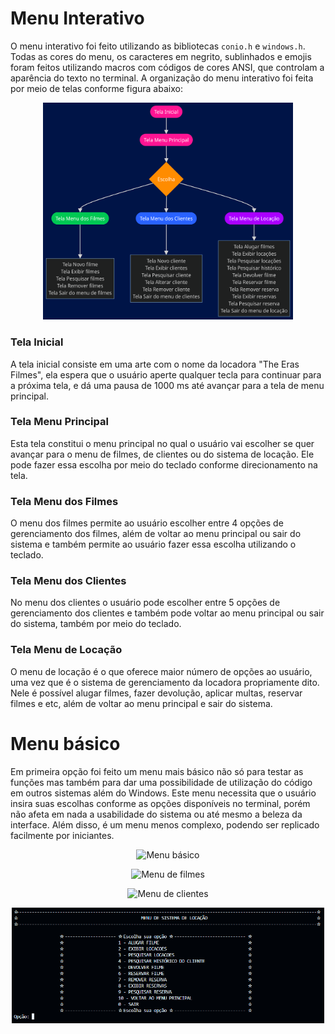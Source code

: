 # Menu Interativo

O menu interativo foi feito utilizando as bibliotecas ```conio.h``` e ```windows.h```. Todas as cores do menu, os caracteres em negrito, sublinhados e emojis foram feitos utilizando macros com códigos de cores ANSI, que controlam a aparência do texto no terminal. A organização do menu interativo foi feita por meio de telas conforme figura abaixo: 

<p align="center">
<img src="https://github.com/vicfior/Locadora-PI/blob/d676b05bf2acdb8c8bce1393dcc4724feb24e123/imagens/Diagrama%20das%20telas.png" alt="Diagrama das telas" width="400">
</p>

### Tela Inicial
A tela inicial consiste em uma arte com o nome da locadora "The Eras Filmes", ela espera que o usuário aperte qualquer tecla para continuar para a próxima tela, e dá uma pausa de 1000 ms até avançar para a tela de menu principal. 

### Tela Menu Principal
Esta tela constitui o menu principal no qual o usuário vai escolher se quer avançar para o menu de filmes, de clientes ou do sistema de locação. Ele pode fazer essa escolha por meio do teclado conforme direcionamento na tela. 
### Tela Menu dos Filmes
O menu dos filmes permite ao usuário escolher entre 4 opções de gerenciamento dos filmes, além de voltar ao menu principal ou sair do sistema e também permite ao usuário fazer essa escolha utilizando o teclado. 
### Tela Menu dos Clientes
No menu dos clientes o usuário pode escolher entre 5 opções de gerenciamento dos clientes e também pode voltar ao menu principal ou sair do sistema, também por meio do teclado.
### Tela Menu de Locação
O menu de locação é o que oferece maior número de opções ao usuário, uma vez que é o sistema de gerenciamento da locadora propriamente dito. Nele é possível alugar filmes, fazer devolução, aplicar multas, reservar filmes e etc, além de voltar ao menu principal e sair do sistema. 

# Menu básico

Em primeira opção foi feito um menu mais básico não só para testar as funções mas também para dar uma possibilidade de utilização do código em outros sistemas além do Windows. Este menu necessita que o usuário insira suas escolhas conforme as opções disponíveis no terminal, porém não afeta em nada a usabilidade do sistema ou até mesmo a beleza da interface. Além disso, é um menu menos complexo, podendo ser replicado facilmente por iniciantes. 

<p align="center">
<img src="https://github.com/vicfior/Locadora-PI/blob/72876371ddaba4a0e7fc7bb124af89c6adb97902/imagens/menu%20inicial%20b%C3%A1sico.png" alt="Menu básico" width="500">
</p>
<p align="center">
<img src="https://github.com/vicfior/Locadora-PI/blob/72876371ddaba4a0e7fc7bb124af89c6adb97902/imagens/Menu%20filmes%20b%C3%A1sico.png" alt="Menu de filmes" width="500">
</p>
<p align="center">
<img src="https://github.com/vicfior/Locadora-PI/blob/72876371ddaba4a0e7fc7bb124af89c6adb97902/imagens/Menu%20clientes%20b%C3%A1sico.png" alt="Menu de clientes" width="500">
</p>
<p align="center">
<img src="https://github.com/vicfior/Locadora-PI/blob/72876371ddaba4a0e7fc7bb124af89c6adb97902/imagens/menu%20loca%C3%A7%C3%A3o%20b%C3%A1sico.png" alt="Menu de clientes" width="500">
</p>
